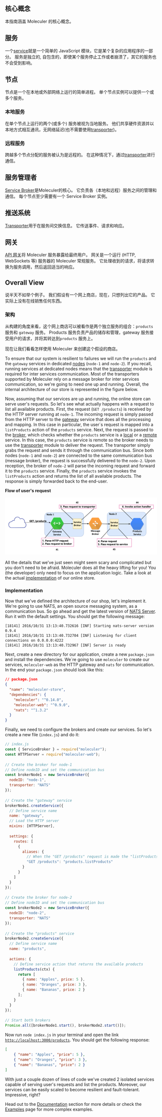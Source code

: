 核心概念
---

本指南涵盖 Moleculer 的核心概念。

## 服务
一个[service](services.html)就是一个简单的 JavaScript 模块，它是某个复杂的应用程序的一部分。 服务是独立的, 自包含的，即使某个服务停止工作或者崩溃了，其它的服务也不会受到影响。

## 节点
节点是一个在本地或外部网络上运行的简单进程。 单个节点实例可以提供一个或多个服务。

### 本地服务
在单个节点上运行的两个(或多个) 服务被视为当地服务。 他们共享硬件资源并以本地方式相互通讯，无网络延迟(也不需要使用[transporter](#Transporter))。

### 远程服务
跨越多个节点分配的服务被认为是远程的。 在这种情况下，通过[transporter](#Transporter)进行通信。

## 服务管理者
[Service Broker](broker.html)是Moleculer的核心。 它负责各（本地和远程）服务之间的管理和通信。 每个节点至少需要有一个 Service Broker 实例。

## 推送系统
[Transporter](networking.html)用于在服务间交换信息。 它传送事件、请求和响应。

## 网关
[API 网关](moleculer-web.html)将 Moleculer 服务暴露给最终用户。 网关是一个运行 (HTTP, WebSockets 等) 服务器的 Moleculer 常规服务。 它处理收到的请求，将请求转换为服务调用，然后返回适当的响应。

## Overall View
说半天不如举个例子。 我们假设有一个网上商店，现在，只想列出它的产品。 它实际上没有在线销售任何东西。

### 架构

从构建的角度来看，这个网上商店可以被看作是两个独立服务的组合：`products` 服务和 `gateway` 服务。 Products 服务负责产品的储存和管理，gateway 服务接受用户的请求，并将其转达到`products` 服务上。

现在让我们看看怎样使用 Moleculer 来创建这个假设的商店。

To ensure that our system is resilient to failures we will run the `products` and the `gateway` services in dedicated [nodes](#Node) (`node-1` and `node-2`). If you recall, running services at dedicated nodes means that the [transporter](#Transporter) module is required for inter services communication. Most of the transporters supported by Moleculer rely on a message broker for inter services communication, so we're going to need one up and running. Overall, the internal architecture of our store is represented in the figure below.

Now, assuming that our services are up and running, the online store can serve user's requests. So let's see what actually happens with a request to list all available products. First, the request (`GET /products`) is received by the HTTP server running at `node-1`. The incoming request is simply passed from the HTTP server to the [gateway](#Gateway) service that does all the processing and mapping. In this case in particular, the user´s request is mapped into a `listProducts` action of the `products` service.  Next, the request is passed to the [broker](#Service-Broker), which checks whether the `products` service is a [local](#Local-Services) or a [remote](#Remote-Services) service. In this case, the `products` service is remote so the broker needs to use the [transporter](#Transporter) module to deliver the request. The transporter simply grabs the request and sends it through the communication bus. Since both nodes (`node-1` and `node-2`) are connected to the same communication bus (message broker), the request is successfully delivered to the `node-2`. Upon reception, the broker of `node-2` will parse the incoming request and forward it to the `products` service. Finally, the `products` service invokes the `listProducts` action and returns the list of all available products. The response is simply forwarded back to the end-user.

**Flow of user's request**
<div align="center">
    <img src="../../../docs/0.14/assets/overview.svg" alt="Architecture Overview" />
</div>

All the details that we've just seen might seem scary and complicated but you don't need to be afraid. Moleculer does all the heavy lifting for you! You (the developer) only need to focus on the application logic. Take a look at the actual [implementation](#Implementation) of our online store.

### Implementation
Now that we've defined the architecture of our shop, let's implement it. We're going to use NATS, an open source messaging system, as a communication bus. So go ahead and get the latest version of [NATS Server](https://nats.io/download/nats-io/nats-server/). Run it with the default settings. You should get the following message:

```
[18141] 2016/10/31 13:13:40.732616 [INF] Starting nats-server version 0.9.4
[18141] 2016/10/31 13:13:40.732704 [INF] Listening for client connections on 0.0.0.0:4222
[18141] 2016/10/31 13:13:40.732967 [INF] Server is ready
```

Next, create a new directory for our application, create a new `package.json` and install the dependencies. We´re going to use `moleculer` to create our services, `moleculer-web` as the HTTP gateway and `nats` for communication. In the end your `package.json` should look like this:

```json
// package.json
{
  "name": "moleculer-store",
  "dependencies": {
    "moleculer": "^0.14.0",
    "moleculer-web": "^0.9.0",
    "nats": "^1.3.2"
  }
}
```

Finally, we need to configure the brokers and create our services. So let's create a new file (`index.js`) and do it:
```javascript
// index.js
const { ServiceBroker } = require("moleculer");
const HTTPServer = require("moleculer-web");

// Create the broker for node-1
// Define nodeID and set the communication bus
const brokerNode1 = new ServiceBroker({
  nodeID: "node-1",
  transporter: "NATS"
});

// Create the "gateway" service
brokerNode1.createService({
  // Define service name
  name: "gateway",
  // Load the HTTP server
  mixins: [HTTPServer],

  settings: {
    routes: [
      {
        aliases: {
          // When the "GET /products" request is made the "listProducts" action of "products" service is executed
          "GET /products": "products.listProducts"
        }
      }
    ]
  }
});

// Create the broker for node-2
// Define nodeID and set the communication bus
const brokerNode2 = new ServiceBroker({
  nodeID: "node-2",
  transporter: "NATS"
});

// Create the "products" service
brokerNode2.createService({
  // Define service name
  name: "products",

  actions: {
    // Define service action that returns the available products
    listProducts(ctx) {
      return [
        { name: "Apples", price: 5 },
        { name: "Oranges", price: 3 },
        { name: "Bananas", price: 2 }
      ];
    }
  }
});

// Start both brokers
Promise.all([brokerNode1.start(), brokerNode2.start()]);
```
Now run `node index.js` in your terminal and open the link [`http://localhost:3000/products`](http://localhost:3000/products). You should get the following response:
```json
[
    { "name": "Apples", "price": 5 },
    { "name": "Oranges", "price": 3 },
    { "name": "Bananas", "price": 2 }
]
```

With just a couple dozen of lines of code we've created 2 isolated services capable of serving user's requests and list the products. Moreover, our services can be easily scaled to become resilient and fault-tolerant. Impressive, right?

Head out to the [Documentation](broker.html) section for more details or check the [Examples](examples.html) page for more complex examples.